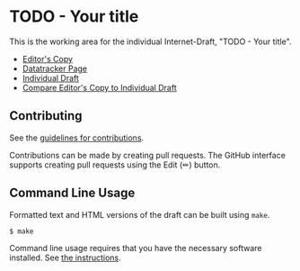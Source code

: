 # TODO - Your title

This is the working area for the individual Internet-Draft, "TODO - Your title".

* [Editor's Copy](https://samuel-lucas6.github.io/draft-lucas-balloon-hashing/#go.draft-lucas-balloon-hashing.html)
* [Datatracker Page](https://datatracker.ietf.org/doc/draft-lucas-balloon-hashing)
* [Individual Draft](https://datatracker.ietf.org/doc/html/draft-lucas-balloon-hashing)
* [Compare Editor's Copy to Individual Draft](https://samuel-lucas6.github.io/draft-lucas-balloon-hashing/#go.draft-lucas-balloon-hashing.diff)


## Contributing

See the
[guidelines for contributions](https://github.com/samuel-lucas6/draft-lucas-balloon-hashing/blob/main/CONTRIBUTING.md).

Contributions can be made by creating pull requests.
The GitHub interface supports creating pull requests using the Edit (✏) button.


## Command Line Usage

Formatted text and HTML versions of the draft can be built using `make`.

```sh
$ make
```

Command line usage requires that you have the necessary software installed.  See
[the instructions](https://github.com/martinthomson/i-d-template/blob/main/doc/SETUP.md).

